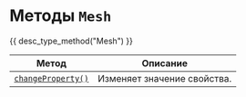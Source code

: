# Методы `Mesh`
{{ desc_type_method("Mesh") }}

| Метод                                 | Описание                                                |
|-------------------------------------------|----------------------------------------------------------|
| [`changeProperty()`](./changeProperty.md) | Изменяет значение свойства. |
            